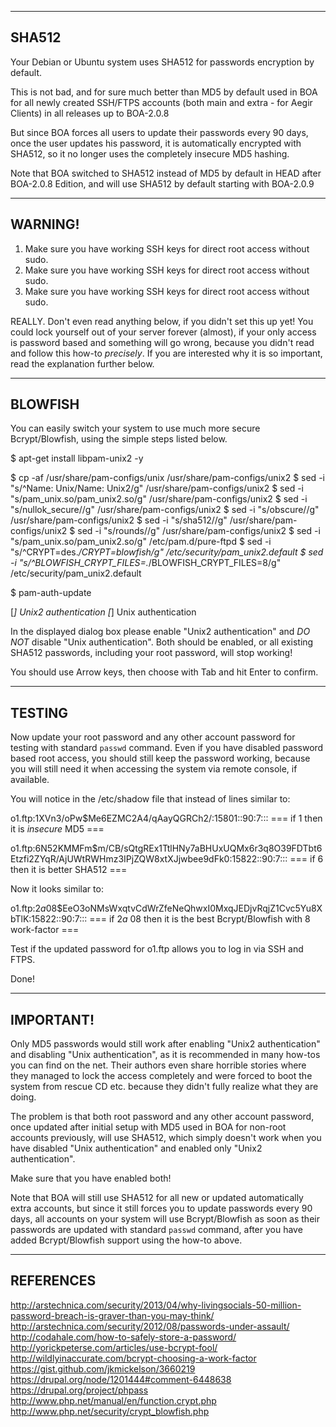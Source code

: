 
----------
SHA512
----------
Your Debian or Ubuntu system uses SHA512 for passwords encryption by default.

This is not bad, and for sure much better than MD5 by default used in BOA for
all newly created SSH/FTPS accounts (both main and extra - for Aegir Clients)
in all releases up to BOA-2.0.8

But since BOA forces all users to update their passwords every 90 days, once
the user updates his password, it is automatically encrypted with SHA512,
so it no longer uses the completely insecure MD5 hashing.

Note that BOA switched to SHA512 instead of MD5 by default in HEAD after
BOA-2.0.8 Edition, and will use SHA512 by default starting with BOA-2.0.9

----------
WARNING!
----------
1. Make sure you have working SSH keys for direct root access without sudo.
2. Make sure you have working SSH keys for direct root access without sudo.
3. Make sure you have working SSH keys for direct root access without sudo.

REALLY. Don't even read anything below, if you didn't set this up yet!
        You could lock yourself out of your server forever (almost),
        if your only access is password based and something will go wrong,
        because you didn't read and follow this how-to *precisely*.
        If you are interested why it is so important, read the explanation
        further below.

----------
BLOWFISH
----------
You can easily switch your system to use much more secure Bcrypt/Blowfish,
using the simple steps listed below.

$ apt-get install libpam-unix2 -y

$ cp -af /usr/share/pam-configs/unix /usr/share/pam-configs/unix2
$ sed -i "s/^Name: Unix/Name: Unix2/g"  /usr/share/pam-configs/unix2
$ sed -i "s/pam_unix.so/pam_unix2.so/g" /usr/share/pam-configs/unix2
$ sed -i "s/nullok_secure//g"           /usr/share/pam-configs/unix2
$ sed -i "s/obscure//g"                 /usr/share/pam-configs/unix2
$ sed -i "s/sha512//g"                  /usr/share/pam-configs/unix2
$ sed -i "s/rounds//g"                  /usr/share/pam-configs/unix2
$ sed -i "s/pam_unix.so/pam_unix2.so/g" /etc/pam.d/pure-ftpd
$ sed -i "s/^CRYPT=des.*/CRYPT=blowfish/g" /etc/security/pam_unix2.default
$ sed -i "s/^BLOWFISH_CRYPT_FILES=.*/BLOWFISH_CRYPT_FILES=8/g" /etc/security/pam_unix2.default

$ pam-auth-update

  [*] Unix2 authentication
  [*] Unix authentication

In the displayed dialog box please enable "Unix2 authentication" and *DO NOT*
disable "Unix authentication". Both should be enabled, or all existing SHA512
passwords, including your root password, will stop working!

You should use Arrow keys, then choose <Ok> with Tab and hit Enter to confirm.

----------
TESTING
----------
Now update your root password and any other account password for testing
with standard `passwd` command. Even if you have disabled password based
root access, you should still keep the password working, because you will
still need it when accessing the system via remote console, if available.

You will notice in the /etc/shadow file that instead of lines similar to:

o1.ftp:$1$XVn3/oPw$Me6EZMC2A4/qAayQGRCh2/:15801::90:7:::
=== if $1$ then it is *insecure* MD5 ===

o1.ftp:$6$N52KMMFm$m/CB/sQtgREx1TtlHNy7aBHUxUQMx6r3q8O39FDTbt6Etzfi2ZYqR/AjUWtRWHmz3IPjZQW8xtXJjwbee9dFk0:15822::90:7:::
=== if $6$ then it is better SHA512 ===

Now it looks similar to:

o1.ftp:$2a$08$EeO3oNMsWxqtvCdWrZfeNeQhwxI0MxqJEDjvRqjZ1Cvc5Yu8XbTlK:15822::90:7:::
=== if $2a$ $08$ then it is the best Bcrypt/Blowfish with 8 work-factor ===

Test if the updated password for o1.ftp allows you to log in via SSH and FTPS.

Done!

----------
IMPORTANT!
----------
Only MD5 passwords would still work after enabling "Unix2 authentication"
and disabling "Unix authentication", as it is recommended in many how-tos
you can find on the net. Their authors even share horrible stories where
they managed to lock the access completely and were forced to boot the system
from rescue CD etc. because they didn't fully realize what they are doing.

The problem is that both root password and any other account password,
once updated after initial setup with MD5 used in BOA for non-root accounts
previously, will use SHA512, which simply doesn't work when you have disabled
"Unix authentication" and enabled only "Unix2 authentication".

Make sure that you have enabled both!

Note that BOA will still use SHA512 for all new or updated automatically
extra accounts, but since it still forces you to update passwords every
90 days, all accounts on your system will use Bcrypt/Blowfish as soon as
their passwords are updated with standard `passwd` command, after you have
added Bcrypt/Blowfish support using the how-to above.

----------
REFERENCES
----------
http://arstechnica.com/security/2013/04/why-livingsocials-50-million-password-breach-is-graver-than-you-may-think/
http://arstechnica.com/security/2012/08/passwords-under-assault/
http://codahale.com/how-to-safely-store-a-password/
http://yorickpeterse.com/articles/use-bcrypt-fool/
http://wildlyinaccurate.com/bcrypt-choosing-a-work-factor
https://gist.github.com/jkmickelson/3660219
https://drupal.org/node/1201444#comment-6448638
https://drupal.org/project/phpass
http://www.php.net/manual/en/function.crypt.php
http://www.php.net/security/crypt_blowfish.php
